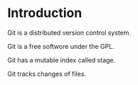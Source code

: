 # Introduction

Git is a distributed version control system.

Git is a free softwore under the GPL.

Git has a mutable index called stage.

Git tracks changes of files.
